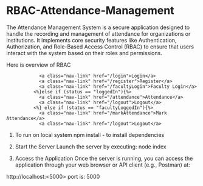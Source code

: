 # RBAC-Attendance-Management
The Attendance Management System is a secure application designed to handle the recording and management of attendance for organizations or institutions. It implements core security features like Authentication, Authorization, and Role-Based Access Control (RBAC) to ensure that users interact with the system based on their roles and permissions.

Here is overview of RBAC

                <a class="nav-link" href="/login">Login</a>
                <a class="nav-link" href="/register">Register</a>
                <a class="nav-link" href="/facultyLogin">Faculty Login</a>
              <%}else if (status == "loggedIn"){%>
                <a class="nav-link" href="/attendance">Attendance</a>
                <a class="nav-link" href="/logout">Logout</a>     
              <%} else if (status == "facultyLoggedIn"){%> 
                <a class="nav-link" href="/markAttendance">Mark Attendance</a>
                <a class="nav-link" href="/logout">Logout</a> 

 1. To run on local system
npm install - to install dependencies

2. Start the Server
Launch the server by executing:
node index

3. Access the Application
Once the server is running, you can access the application through your web browser or API client (e.g., Postman) at:

http://localhost:<5000>
port is: 5000


